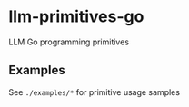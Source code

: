 # llm-primitives-go

LLM Go programming primitives

## Examples

See `./examples/*` for primitive usage samples
